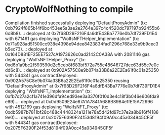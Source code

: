 # CryptoWolfNothing to compile

Compilation finished successfully
deploying "DefaultProxyAdmin" (tx: 0xb7924f865b14f6bc453ee5a3ae2e2764e397c4c4520dc797197b92455b66d8b8)...: deployed at 0x7f68D29F216F4a6dfE43Ba7776e0b7df739FD1E4 with 671461 gas
deploying "WolfsNFTHelper_Implementation" (tx: 0x71a928ad51500cc938e4398e94dee8423834fad1296c768e33e9b9cec3b5ec73)...: deployed at 0x164D881EF25EE7527cA1973626c0ad2142C0A38A with 2081146 gas
deploying "WolfsNFTHelper_Proxy" (tx: 0xd6b1a9bc2f593590d2c5ceb8f683bf572a755c48646727dec63d55c7e0cdd6c8)...: deployed at 0x902A575C8e9b074a33B6a22E2Ea61f0c01a25350 with 544341 gas
contractDeployed: 0x902A575C8e9b074a33B6a22E2Ea61f0c01a25350
reusing "DefaultProxyAdmin" at 0x7f68D29F216F4a6dfE43Ba7776e0b7df739FD1E4
deploying "WolfsNFT_Implementation" (tx: 0xfb7c27a2cf1a741e396dfa94ed93ee3a3370f010d3e4c18f3b046e606fda9e89)...: deployed at 0x0d9509E24e87A1A7841A688B89B4e1fEf5A72996 with 4512169 gas
deploying "WolfsNFT_Proxy" (tx: 0xdb5987b7811bf28c488c4448324a1211e78a5d42fd97c37e2a8b916ff41889e0)...: deployed at 0x2075F6390F24f53d8194f09A0cc45a034945CF5f with 544341 gas
contractDeployed: 0x2075F6390F24f53d8194f09A0cc45a034945CF5f